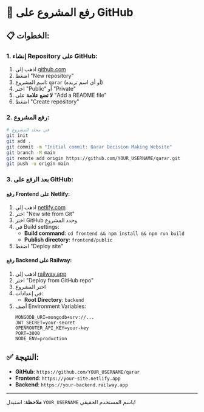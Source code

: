 # 🚀 رفع المشروع على GitHub

## 📋 **الخطوات:**

### 1. **إنشاء Repository على GitHub:**
1. اذهب إلى [github.com](https://github.com)
2. اضغط "New repository"
3. اسم المشروع: `qarar` (أو أي اسم تريده)
4. اختر "Public" أو "Private"
5. **لا تضع علامة** على "Add a README file"
6. اضغط "Create repository"

### 2. **رفع المشروع:**
```bash
# في مجلد المشروع
git init
git add .
git commit -m "Initial commit: Qarar Decision Making Website"
git branch -M main
git remote add origin https://github.com/YOUR_USERNAME/qarar.git
git push -u origin main
```

### 3. **بعد الرفع على GitHub:**

#### **رفع Frontend على Netlify:**
1. اذهب إلى [netlify.com](https://netlify.com)
2. اختر "New site from Git"
3. اختر GitHub وحدد المشروع
4. في Build settings:
   - **Build command**: `cd frontend && npm install && npm run build`
   - **Publish directory**: `frontend/public`
5. اضغط "Deploy site"

#### **رفع Backend على Railway:**
1. اذهب إلى [railway.app](https://railway.app)
2. اختر "Deploy from GitHub repo"
3. اختر المشروع
4. في إعدادات:
   - **Root Directory**: `backend`
5. أضف Environment Variables:
   ```
   MONGODB_URI=mongodb+srv://...
   JWT_SECRET=your-secret
   OPENROUTER_API_KEY=your-key
   PORT=3000
   NODE_ENV=production
   ```

## ✅ **النتيجة:**
- **GitHub**: `https://github.com/YOUR_USERNAME/qarar`
- **Frontend**: `https://your-site.netlify.app`
- **Backend**: `https://your-backend.railway.app`

---
**ملاحظة**: استبدل `YOUR_USERNAME` باسم المستخدم الحقيقي!
